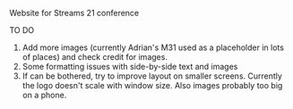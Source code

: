 Website for Streams 21 conference

TO DO

1. Add more images (currently Adrian's M31 used as a placeholder in lots of places) and check credit for images.
2. Some formatting issues with side-by-side text and images
3. If can be bothered, try to improve layout on smaller screens. Currently the logo doesn't scale with window size. Also images probably too big on a phone.
